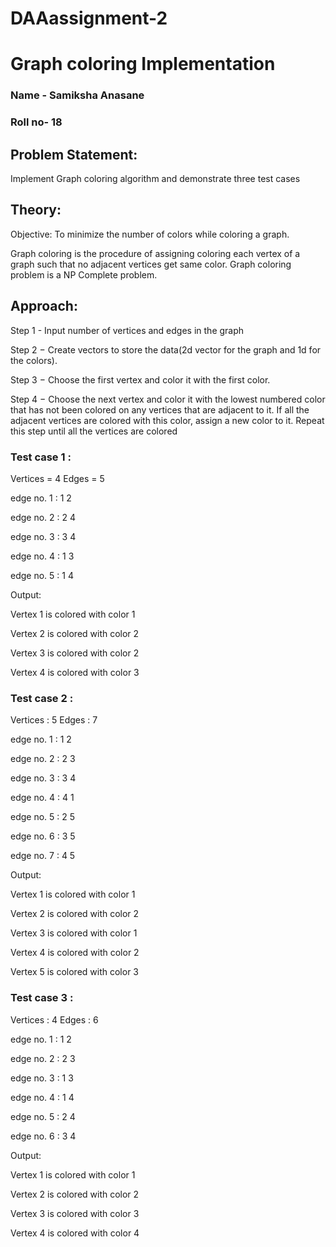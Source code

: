 # DAAassignment-2
# Graph coloring Implementation
### Name - Samiksha Anasane
### Roll no- 18

## Problem Statement: 
Implement Graph coloring algorithm and demonstrate three test cases

## Theory: 

Objective: To minimize the number of colors while coloring a graph.

Graph coloring is the procedure of assigning coloring each vertex of a graph such that no adjacent vertices get same color. 
Graph coloring problem is a NP Complete problem.

## Approach:

Step 1 - Input number of vertices and edges in the graph 

Step 2 − Create vectors to store the data(2d vector for the graph and 1d for the colors).

Step 3 − Choose the first vertex and color it with the first color.

Step 4 − Choose the next vertex and color it with the lowest numbered color that has not been colored on any vertices that are  adjacent to it. If all the adjacent vertices are colored with this color, assign a new color to it. Repeat this step until all the vertices are colored

### Test case 1 : 

Vertices = 4
Edges = 5

 edge no. 1 : 1 2

 edge no. 2 : 2 4

 edge no. 3 : 3 4

 edge no. 4 : 1 3

 edge no. 5 : 1 4

Output: 

Vertex 1 is colored with color 1

Vertex 2 is colored with color 2

Vertex 3 is colored with color 2

Vertex 4 is colored with color 3



### Test case 2 :

Vertices : 5
Edges : 7

 edge no. 1 : 1 2

 edge no. 2 : 2 3

 edge no. 3 : 3 4

 edge no. 4 : 4 1

 edge no. 5 : 2 5

 edge no. 6 : 3 5

 edge no. 7 : 4 5
 
Output: 

Vertex 1 is colored with color 1

Vertex 2 is colored with color 2

Vertex 3 is colored with color 1

Vertex 4 is colored with color 2

Vertex 5 is colored with color 3

### Test case 3 :

Vertices : 4
Edges : 6

edge no. 1 : 1 2

edge no. 2 : 2 3

edge no. 3 : 1 3

edge no. 4 : 1 4

edge no. 5 : 2 4

edge no. 6 : 3 4

Output: 

Vertex 1 is colored with color 1

Vertex 2 is colored with color 2

Vertex 3 is colored with color 3

Vertex 4 is colored with color 4 

